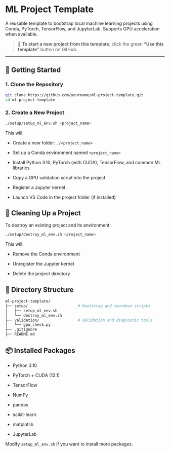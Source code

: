 # ML Project Template

A reusable template to bootstrap local machine learning projects using Conda, PyTorch, TensorFlow, and JupyterLab. Supports GPU acceleration when available.

> 🧰 **To start a new project from this template**, click the green **“Use this template”** button on GitHub.

---

## 🚀 Getting Started

### 1. Clone the Repository

```bash
git clone https://github.com/yourname/ml-project-template.git
cd ml-project-template
```

### 2. Create a New Project

```bash
./setup/setup_ml_env.sh <project_name>
```

This will:

- Create a new folder: `./<project_name>`

- Set up a Conda environment named `<project_name>`

- Install Python 3.10, PyTorch (with CUDA), TensorFlow, and common ML libraries

- Copy a GPU validation script into the project

- Register a Jupyter kernel

- Launch VS Code in the project folder (if installed)


## 🧹 Cleaning Up a Project

To destroy an existing project and its environment:

```bash
./setup/destroy_ml_env.sh <project_name>
```

This will:

- Remove the Conda environment

- Unregister the Jupyter kernel

- Delete the project directory


## 📁 Directory Structure

```bash
ml-project-template/
├── setup/                      # Bootstrap and teardown scripts
│   ├── setup_ml_env.sh
│   └── destroy_ml_env.sh
├── validation/                 # Validation and diagnostic tools
│   └── gpu_check.py
├── .gitignore
├── README.md
```

## 📦 Installed Packages

- Python 3.10

- PyTorch + CUDA (12.1)

- TensorFlow

- NumPy

- pandas

- scikit-learn

- matplotlib

- JupyterLab


Modify `setup_ml_env.sh` if you want to install more packages.